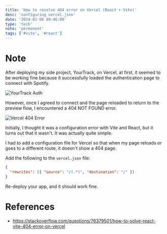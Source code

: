 ```yaml
---
title: 'How to resolve 404 error on Vercel (React + Vite)'
desc: 'configuring vercel.json'
date: '2024-02-08 09:46:00'
type: 'tech'
note: 'permanent'
tags: ['#vite', '#react']
---
```


# Note

After deploying my side project, YourTrack, on Vercel, at first, it seemed to be working fine because it successfully loaded the authentication page to connect with Spotify.

![YourTrack Auth](/images/2402080946/yourtrack-auth.webp)

However, once I agreed to connect and the page reloaded to return to the preview flow, I encountered a 404 NOT FOUND error.

![Vercel 404 Error](/images/2402080946/vercel-404-error.webp)

Initially, I thought it was a configuration error with Vite and React, but it turns out that it wasn't. It was actually quite simple.

I had to add a configuration file for Vercel so that when my page reloads or goes to a different route, it doesn't show a 404 page.

Add the following to the `vercel.json` file:

```json
{
  "rewrites": [{ "source": "/(.*)", "destination": "/" }]
}
```

Re-deploy your app, and it should work fine.

# References

- https://stackoverflow.com/questions/76379501/how-to-solve-react-vite-404-error-on-vercel
